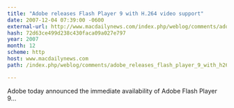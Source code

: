 ```yaml
---
title: "Adobe releases Flash Player 9 with H.264 video support"
date: 2007-12-04 07:39:00 -0600
external-url: http://www.macdailynews.com/index.php/weblog/comments/adobe_releases_flash_player_9_with_h264_video_support/
hash: 72d63ce499d238c430faca09a027e797
year: 2007
month: 12
scheme: http
host: www.macdailynews.com
path: /index.php/weblog/comments/adobe_releases_flash_player_9_with_h264_video_support/

---
```


Adobe today announced the immediate availability of Adobe Flash Player 9...
